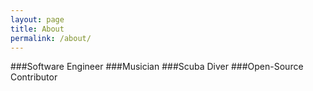 ```yaml
---
layout: page
title: About
permalink: /about/
---
```


###Software Engineer
###Musician
###Scuba Diver
###Open-Source Contributor
